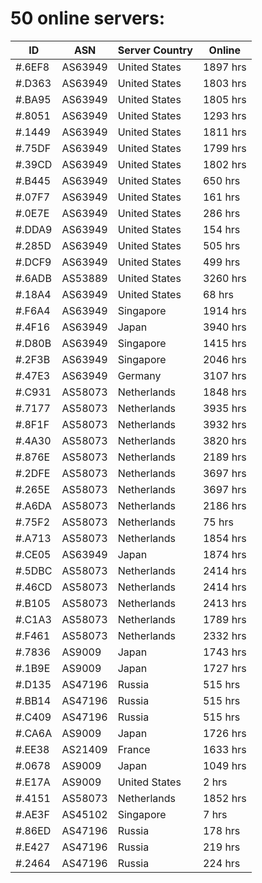 # 50 online servers:

| ID | ASN | Server Country | Online |
| ------ | ------ | ------ | ------ |
| #.6EF8 | AS63949 | United States | 1897 hrs |
| #.D363 | AS63949 | United States | 1803 hrs |
| #.BA95 | AS63949 | United States | 1805 hrs |
| #.8051 | AS63949 | United States | 1293 hrs |
| #.1449 | AS63949 | United States | 1811 hrs |
| #.75DF | AS63949 | United States | 1799 hrs |
| #.39CD | AS63949 | United States | 1802 hrs |
| #.B445 | AS63949 | United States | 650 hrs |
| #.07F7 | AS63949 | United States | 161 hrs |
| #.0E7E | AS63949 | United States | 286 hrs |
| #.DDA9 | AS63949 | United States | 154 hrs |
| #.285D | AS63949 | United States | 505 hrs |
| #.DCF9 | AS63949 | United States | 499 hrs |
| #.6ADB | AS53889 | United States | 3260 hrs |
| #.18A4 | AS63949 | United States | 68 hrs |
| #.F6A4 | AS63949 | Singapore | 1914 hrs |
| #.4F16 | AS63949 | Japan | 3940 hrs |
| #.D80B | AS63949 | Singapore | 1415 hrs |
| #.2F3B | AS63949 | Singapore | 2046 hrs |
| #.47E3 | AS63949 | Germany | 3107 hrs |
| #.C931 | AS58073 | Netherlands | 1848 hrs |
| #.7177 | AS58073 | Netherlands | 3935 hrs |
| #.8F1F | AS58073 | Netherlands | 3932 hrs |
| #.4A30 | AS58073 | Netherlands | 3820 hrs |
| #.876E | AS58073 | Netherlands | 2189 hrs |
| #.2DFE | AS58073 | Netherlands | 3697 hrs |
| #.265E | AS58073 | Netherlands | 3697 hrs |
| #.A6DA | AS58073 | Netherlands | 2186 hrs |
| #.75F2 | AS58073 | Netherlands | 75 hrs |
| #.A713 | AS58073 | Netherlands | 1854 hrs |
| #.CE05 | AS63949 | Japan | 1874 hrs |
| #.5DBC | AS58073 | Netherlands | 2414 hrs |
| #.46CD | AS58073 | Netherlands | 2414 hrs |
| #.B105 | AS58073 | Netherlands | 2413 hrs |
| #.C1A3 | AS58073 | Netherlands | 1789 hrs |
| #.F461 | AS58073 | Netherlands | 2332 hrs |
| #.7836 | AS9009 | Japan | 1743 hrs |
| #.1B9E | AS9009 | Japan | 1727 hrs |
| #.D135 | AS47196 | Russia | 515 hrs |
| #.BB14 | AS47196 | Russia | 515 hrs |
| #.C409 | AS47196 | Russia | 515 hrs |
| #.CA6A | AS9009 | Japan | 1726 hrs |
| #.EE38 | AS21409 | France | 1633 hrs |
| #.0678 | AS9009 | Japan | 1049 hrs |
| #.E17A | AS9009 | United States | 2 hrs |
| #.4151 | AS58073 | Netherlands | 1852 hrs |
| #.AE3F | AS45102 | Singapore | 7 hrs |
| #.86ED | AS47196 | Russia | 178 hrs |
| #.E427 | AS47196 | Russia | 219 hrs |
| #.2464 | AS47196 | Russia | 224 hrs |

